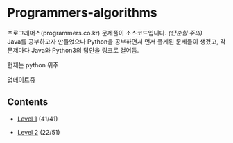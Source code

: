 # Programmers-algorithms
프로그래머스(programmers.co.kr) 문제풀이 소스코드입니다. *(단순함 주의)*   
Java를 공부하고자 만들었으나 Python을 공부하면서 먼저 풀게된 문제들이 생겼고, 각 문제마다 Java와 Python3의 답안을 링크로 걸어둠.

현재는 python 위주 

업데이트중

## Contents

+ [Level 1](https://github.com/ssub-e/Programmers-algorithms/tree/master/Level%201)
(41/41)

+ [Level 2](https://github.com/ssub-e/Programmers-algorithms/tree/master/Level%202)
(22/51)
